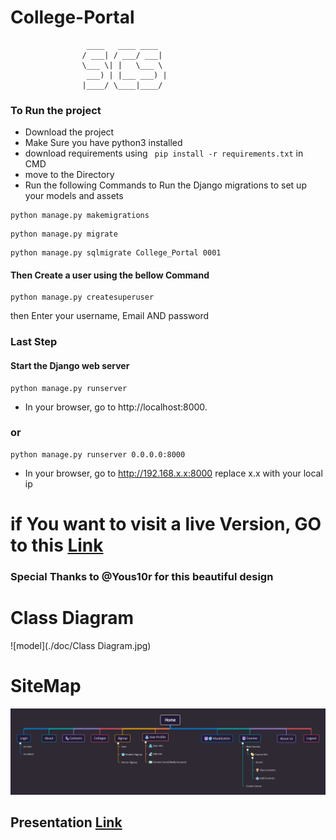 # College-Portal

```
                 ____   ____ ____   
                / ___| / ___/ ___|  
                \___ \| |   \___ \  
                 ___) | |___ ___) | 
                |____/ \____|____/  
```

### To Run the project

+ Download the project
+ Make Sure you have python3 installed
+ download requirements using ``` pip install -r requirements.txt``` in CMD
+ move to the Directory
+ Run the following Commands to Run the Django migrations to set up your models and assets

```shell
python manage.py makemigrations
```
```shell
python manage.py migrate
```
```shell
python manage.py sqlmigrate College_Portal 0001
```
#### Then Create a user using the bellow Command
```shell
python manage.py createsuperuser
```
then Enter your username, Email AND password

### Last Step
#### Start the Django web server

```shell
python manage.py runserver
```

+ In your browser, go to http://localhost:8000.

### or 

```shell
python manage.py runserver 0.0.0.0:8000
```

+ In your browser, go to http://192.168.x.x:8000 replace x.x with your local ip

# if You want to visit a live Version, GO to this [Link](https://collegeportal.pythonanywhere.com/) 

### Special Thanks to @Yous10r for this beautiful design

# Class Diagram

![model](./doc/Class Diagram.jpg)

# SiteMap

![model](./doc/Sitemap.png)

## Presentation [Link](https://prezi.com/view/Z87FluSDghddBXdlSbL9/)

